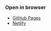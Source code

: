 ### Open in browser
* [GitHub Pages](https://thundiverter.github.io)
* [Netlify](https://thundiverter.netlify.app)
